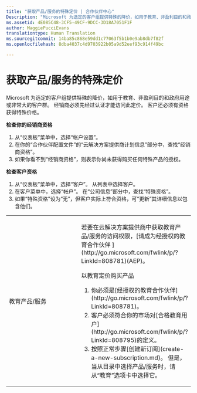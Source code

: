 ```yaml
---
title: "获取产品/服务的特殊定价 | 合作伙伴中心"
Description: "Microsoft 为选定的客户组提供特殊的降价，如用于教育、非盈利目的和政府用途或非常大的客户群。"
ms.assetid: 4E085C48-3CF5-49CF-9DCC-3D18A7051F1F
author: MaggiePucciEvans
translationtype: Human Translation
ms.sourcegitcommit: 14ba85c868e59dd1c77063f5b1b0e9ab8db7f82f
ms.openlocfilehash: 8dba4037c4d9703922b05a9d52eef93c914f49bc

---
```


# 获取产品/服务的特殊定价


Microsoft 为选定的客户组提供特殊的降价，如用于教育、非盈利目的和政府用途或非常大的客户群。 经销商必须先经过认证才能访问此定价。 客户还必须有资格获得特殊价格。

**检查你的经销商资格**

1.  从“仪表板”菜单中，选择“帐户设置”。
2.  在你的“合作伙伴配置文件”的“云解决方案提供商计划信息”部分中，查找“经销商资格”。
3.  如果你看不到“经销商资格”，则表示你尚未获得购买任何特殊产品的授权。

**检查客户资格**

1.  从“仪表板”菜单中，选择“客户”。 从列表中选择客户。
2.  在客户菜单中，选择“帐户”。 在“公司信息”部分中，查找“特殊资格”。
3.  如果“特殊资格”设为“无”，但客户实际上符合资格，可“更新”其详细信息以包含他们。

<table>
<colgroup>
<col width="50%" />
<col width="50%" />
</colgroup>
<tbody>
<tr class="odd">
<td><p>教育产品/服务</p></td>
<td><p>若要在云解决方案提供商中获取教育产品/服务的访问权限，[请成为经授权的教育合作伙伴 ](http://go.microsoft.com/fwlink/p/?LinkId=808781)(AEP)。</p>
<p>以教育定价购买产品</strong></p>
<ol>
<li>你必须是[经授权的教育合作伙伴](http://go.microsoft.com/fwlink/p/?LinkId=808781)。</li>
<li>客户必须符合你的市场对[合格教育用户](http://go.microsoft.com/fwlink/p/?LinkId=808795)的定义。</li>
<li>按照正常步骤[创建新订阅](create-a-new-subscription.md)。 但是，当从目录中选择产品/服务时，请从“教育”<strong></strong>选项卡中选择它。</li>
</ol></td>
</tr>
</tbody>
</table>

 

 

 






<!--HONumber=Nov16_HO3-->



